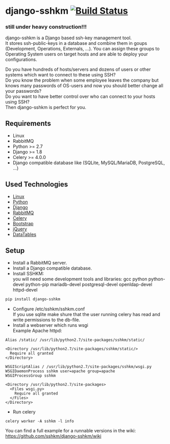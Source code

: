 # django-sshkm [![Build Status](https://travis-ci.org/sshkm/django-sshkm.svg?branch=master)](https://travis-ci.org/sshkm/django-sshkm)
### still under heavy construction!!!
django-sshkm is a Django based ssh-key management tool.  
It stores ssh-public-keys in a database and combine them in goups (Development, Operations, Externals, ...). You can assign these groups to Operating System users on target hosts and are able to deploy your configurations.  
  
Do you have hundreds of hosts/servers and dozens of users or other systems which want to connect to these using SSH?  
Do you know the problem when some employee leaves the company but knows many passwords of OS-users and now you should better change all your passwords?  
Do you want to have better control over who can connect to your hosts using SSH?  
Then django-sshkm is perfect for you.

## Requirements
- Linux
- RabbitMQ
- Python >= 2.7
- Django >= 1.8
- Celery >= 4.0.0
- Django compatible database like (SQLite, MySQL/MariaDB, PostgreSQL, ...)

## Used Technologies
- [Linux](https://www.kernel.org)
- [Python](https://www.python.org)
- [Django](https://www.djangoproject.com)
- [RabbitMQ](https://www.rabbitmq.com)
- [Celery](http://www.celeryproject.org)
- [Bootstrap](http://getbootstrap.com)
- [jQuery](https://jquery.com)
- [DataTables](https://datatables.net)

## Setup
- Install a RabbitMQ server.
- Install a Django compatible database.
- Install SSHKM:  
  you will need some development tools and libraries: gcc python python-devel python-pip mariadb-devel postgresql-devel openldap-devel httpd-devel  
```bash
pip install django-sshkm
```
- Configure /etc/sshkm/sshkm.conf  
  If you use sqlite make shure that the user running celery has read and write permissions to the db-file.
- Install a webserver which runs wsgi  
  Example Apache httpd:  
```
Alias /static/ /usr/lib/python2.7/site-packages/sshkm/static/

<Directory /usr/lib/python2.7/site-packages/sshkm/static/>
  Require all granted
</Directory>

WSGIScriptAlias / /usr/lib/python2.7/site-packages/sshkm/wsgi.py
WSGIDaemonProcess sshkm user=apache group=apache
WSGIProcessGroup sshkm

<Directory /usr/lib/python2.7/site-packages>
  <Files wsgi.py>
    Require all granted
  </Files>
</Directory>
```
- Run celery  
```
celery worker -A sshkm -l info
```

You can find a full example for a runnable versions in the wiki: https://github.com/sshkm/django-sshkm/wiki

